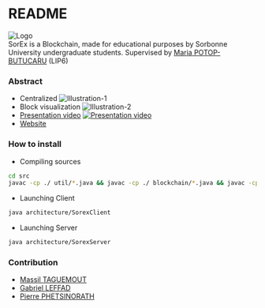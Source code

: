 # README #

![Logo](https://bitbucket.org/maxtag/sorex/raw/3f5e09337bd4f47f2a41adb80163f78d40f0a4cc/img/logo/SorEx.png)  
SorEx is a Blockchain, made for educational purposes by Sorbonne University undergraduate students.
Supervised by [Maria POTOP-BUTUCARU](https://www.lip6.fr/actualite/personnes-fiche.php?ident=P246) (LIP6)


### Abstract ###

* Centralized
![Illustration-1](https://bitbucket.org/maxtag/sorex/raw/b65141f735e75333de4ddfe2fdad4175133ec01c/img/server-demo.PNG)
* Block visualization
![Illustration-2](https://bitbucket.org/maxtag/sorex/raw/b65141f735e75333de4ddfe2fdad4175133ec01c/img/visual-blocks-demo.PNG)
* [Presentation video](https://youtu.be/XClwtZQe-fs)
[![Presentation video](https://img.youtube.com/vi/XClwtZQe-fs/0.jpg)](https://www.youtube.com/watch?v=XClwtZQe-fs)
* [Website](http://dragon-eye.mediadev.info/)

### How to install ###
* Compiling sources
```bash
cd src
javac -cp ./ util/*.java && javac -cp ./ blockchain/*.java && javac -cp ./ architecture/*.java
```
* Launching Client
```bash
java architecture/SorexClient
```
* Launching Server
```bash
java architecture/SorexServer
```

### Contribution ###

* [Massil TAGUEMOUT](mailto:maxtag@vivaldi.net)
* [Gabriel LEFFAD](mailto:gabylef@hotmail.fr)
* [Pierre PHETSINORATH](mailto:phpierre@hotmail.fr)
